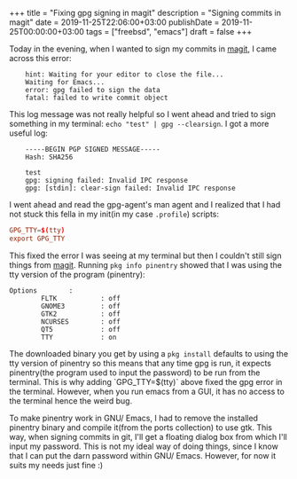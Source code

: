 +++
title = "Fixing gpg signing in magit"
description = "Signing commits in magit"
date = 2019-11-25T22:06:00+03:00
publishDate = 2019-11-25T00:00:00+03:00
tags = ["freebsd", "emacs"]
draft = false
+++

Today in the evening, when I wanted to sign my commits in [magit](https://magit.vc/), I came across this error:

```text
    hint: Waiting for your editor to close the file...
    Waiting for Emacs...
    error: gpg failed to sign the data
    fatal: failed to write commit object
```

This log message was not really helpful so I went ahead and tried to sign something in my terminal: `echo "test" | gpg --clearsign`. I got a more useful log:

```text
    -----BEGIN PGP SIGNED MESSAGE-----
    Hash: SHA256

    test
    gpg: signing failed: Invalid IPC response
    gpg: [stdin]: clear-sign failed: Invalid IPC response
```

I went ahead and read the gpg-agent's man agent and I realized that I had not stuck this fella in my init(in my case `.profile`) scripts:

```conf
GPG_TTY=$(tty)
export GPG_TTY
```

This fixed the error I was seeing at my terminal but then I couldn't still sign things from [magit](https://magit.vc/). Running `pkg info pinentry` showed that I was using the tty version of the program (pinentry):

```text
Options        :
        FLTK           : off
        GNOME3         : off
        GTK2           : off
        NCURSES        : off
        QT5            : off
        TTY            : on
```

The downloaded binary you get by using a `pkg install` defaults to using the tty version of pinentry so this means that any time gpg is run, it expects pinentry(the program used to input the password) to be run from the terminal. This is why adding \`GPG\_TTY=$(tty)\` above fixed the gpg error in the terminal. However, when you run emacs from a GUI, it has no access to the terminal hence the weird bug.

To make pinentry work in GNU/ Emacs, I had to remove the installed pinentry binary and compile it(from the ports collection) to use gtk. This way, when signing commits in git, I'll get a floating dialog box from which I'll input my password. This is not my ideal way of doing things, since I know that I can put the darn password within GNU/ Emacs. However, for now it suits my needs just fine :)

